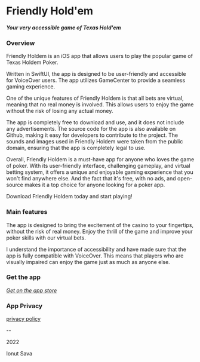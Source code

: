 # Friendly Hold'em

**_Your very accessible game of Texas Hold'em_**

### **Overview**

Friendly Holdem is an iOS app that allows users to play the popular game of Texas Holdem Poker.

Written in SwiftUI, the app is designed to be user-friendly and accessible for VoiceOver users.
The app utilizes GameCenter to provide a seamless gaming experience.

One of the unique features of Friendly Holdem is that all bets are virtual, meaning that no real money is involved. This allows users to enjoy the game without the risk of losing any actual money.

The app is completely free to download and use, and it does not include any advertisements. 
The source code for the app is also available on Github, making it easy for developers to contribute to the project.
The sounds and images used in Friendly Holdem were taken from the public domain, ensuring that the app is completely legal to use. 

Overall, Friendly Holdem is a must-have app for anyone who loves the game of poker. 
With its user-friendly interface, challenging gameplay, and virtual betting system, it offers a unique and enjoyable gaming experience that you won't find anywhere else. And the fact that it's free, with no ads, and open-source makes it a top choice for anyone looking for a poker app. 

Download Friendly Holdem today and start playing!

### **Main features**

The app is designed to bring the excitement of the casino to your fingertips, without the risk of real money. Enjoy the thrill of the game and improve your poker skills with our virtual bets.

I understand the importance of accessibility and have made sure that the app is fully compatible with VoiceOver. 
This means that players who are visually impaired can enjoy the game just as much as anyone else.

### **Get the app**

[_Get on the app store_](https://apps.apple.com/app/friendly-holdem/id1632308313)

### **App Privacy**

[privacy policy](privacypolicy.html)

--

2022

Ionut Sava
